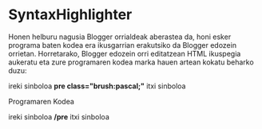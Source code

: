 # SyntaxHighlighter
<p>Honen helburu nagusia Blogger orrialdeak aberastea da, honi esker programa baten kodea era ikusgarrian erakutsiko da Blogger edozein orrietan.
Horretarako, Blogger edozein orri editatzean HTML ikuspegia aukeratu eta zure programaren kodea marka hauen artean kokatu beharko duzu:</p>

<p>ireki sinboloa <b>pre class="brush:pascal;"</b> itxi sinboloa</p>
<p>Programaren Kodea</p>
<p>ireki sinboloa <b>/pre</b> itxi sinboloa</p>
